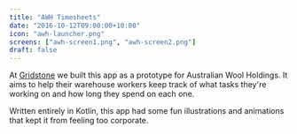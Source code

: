 ```yaml
---
title: "AWH Timesheets"
date: "2016-10-12T09:00:00+10:00"
icon: "awh-launcher.png"
screens: ["awh-screen1.png", "awh-screen2.png"]
draft: false
---
```


At [Gridstone](https://gridstone.com.au) we built this app as a prototype for
Australian Wool Holdings. It aims to help their warehouse workers keep track
of what tasks they're working on and how long they spend on each one.

Written entirely in Kotlin, this app had some fun illustrations and
animations that kept it from feeling too corporate.

